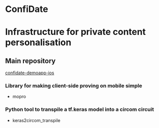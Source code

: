# ConfiDate
Infrastructure for private content personalisation 
==============

## Main repository
 [confidate-demoapp-ios](https://github.com/ConfidentiOxford/confidate-demoapp-ios)

### Library for making client-side proving on mobile simple
- mopro

### Python tool to transpile a tf.keras model into a circom circuit
- keras2circom_transpile 
